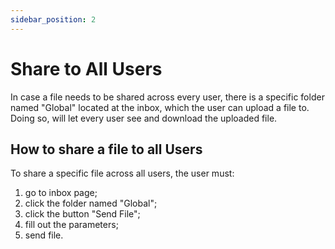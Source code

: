 ```yaml
---
sidebar_position: 2
---
```


# Share to All Users

In case a file needs to be shared across every user, there is a specific folder named "Global" located at the inbox, which the user can upload a file to. Doing so, will let every user see and download the uploaded file.

## How to share a file to all Users

To share a specific file across all users, the user must:

1. go to inbox page;
2. click the folder named "Global";
3. click the button "Send File";
4. fill out the parameters;
5. send file.
